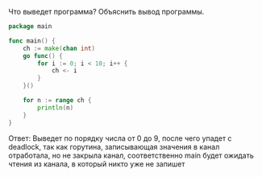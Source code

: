 Что выведет программа? Объяснить вывод программы.

```go
package main

func main() {
	ch := make(chan int)
	go func() {
		for i := 0; i < 10; i++ {
			ch <- i
		}
	}()

	for n := range ch {
		println(n)
	}
}
```

Ответ:
Выведет по порядку числа от 0 до 9, после чего упадет с deadlock, так как горутина, записывающая значения в канал отработала, но не закрыла канал, соответственно main будет ожидать чтения из канала, в который никто уже не запишет
